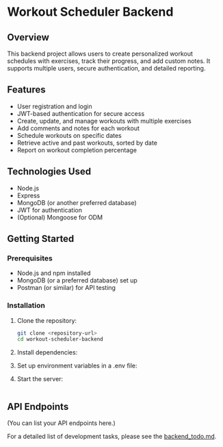 # Workout Scheduler Backend

## Overview
This backend project allows users to create personalized workout schedules with exercises, track their progress, and add custom notes. It supports multiple users, secure authentication, and detailed reporting.

## Features
- User registration and login
- JWT-based authentication for secure access
- Create, update, and manage workouts with multiple exercises
- Add comments and notes for each workout
- Schedule workouts on specific dates
- Retrieve active and past workouts, sorted by date
- Report on workout completion percentage

## Technologies Used
- Node.js
- Express
- MongoDB (or another preferred database)
- JWT for authentication
- (Optional) Mongoose for ODM

## Getting Started

### Prerequisites
- Node.js and npm installed
- MongoDB (or a preferred database) set up
- Postman (or similar) for API testing

### Installation
1. Clone the repository:
   ```bash
   git clone <repository-url>
   cd workout-scheduler-backend


2. Install dependencies:
    <!-- ```npm install -->

3. Set up environment variables in a .env file:
    <!-- add the env var to be defined here -->

4. Start the server:
    ```python manage.py runserver

## API Endpoints
(You can list your API endpoints here.)

For a detailed list of development tasks, please see the [backend_todo.md](backend_todo.md).

